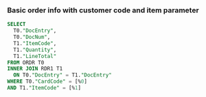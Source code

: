### Basic order info with customer code and item parameter

```sql
SELECT
  T0."DocEntry",
  T0."DocNum",
  T1."ItemCode",
  T1."Quantity",
  T1."LineTotal"
FROM ORDR T0
INNER JOIN RDR1 T1
  ON T0."DocEntry" = T1."DocEntry"
WHERE T0."CardCode" = [%0]
AND T1."ItemCode" = [%1]
```
